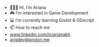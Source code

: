 - 👩🏻‍💻 Hi, I’m Ariana
- 🎮 I’m interested in Game Development
- 💻 I’m currently learning Godot & GDscript
- 📫 How to reach me
- www.linkedin.com/in/arianakh
- arigdev@proton.me 
